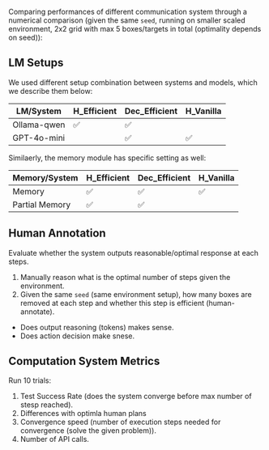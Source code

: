 Comparing performances of different communication system through a numerical comparison (given the same `seed`, running on smaller scaled environment, 2x2 grid with max 5 boxes/targets in total (optimality depends on seed)):

## LM Setups
We used different setup combination between systems and models, which we describe them below:

| **LM/System**        | **H_Efficient** | **Dec_Efficient** | **H_Vanilla** |
|-----------------------|-----------------|--------------------|---------------|
| Ollama-qwen           | ✅              | ✅                 |               |
| GPT-4o-mini           |                 | ✅                 | ✅            |

Similaerly, the memory module has specific setting as well:

| **Memory/System**     | **H_Efficient** | **Dec_Efficient** | **H_Vanilla** |
|-----------------------|-----------------|--------------------|---------------|
| Memory                | ✅              | ✅                 | ✅             |
| Partial Memory        | ✅              | ✅                 |                |


## Human Annotation
Evaluate whether the system outputs reasonable/optimal response at each steps.

1. Manually reason what is the optimal number of steps given the environment.
2. Given the same `seed` (same environment setup), how many boxes are removed at each step and whether this step is efficient (human-annotate).
- Does output reasoning (tokens) makes sense.
- Does action decision make snese.

## Computation System Metrics
Run 10 trials:

1. Test Success Rate (does the system converge before max number of stesp reached).
2. Differences with optimla human plans
3. Convergence speed (number of execution steps needed for convergence (solve the given problem)).
4. Number of API calls.